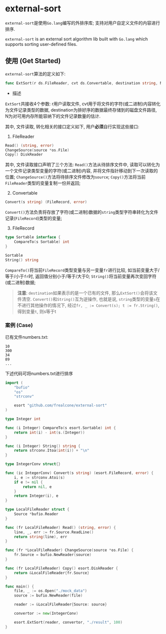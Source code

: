 # external-sort

`external-sort`是使用`Go.lang`编写的外排序库; 支持对用户自定义文件的内容进行排序.

`external-sort` is an external sort algorithm lib built with `Go.lang` which supports sorting user-defined files.

## 使用 (Get Started)

`external-sort`算法的定义如下:

```go
func ExtSort(r ds.FileReader, cvt ds.Convertable, destination string, N int) error
```

- 描述

`ExtSort`共接收4个参数: r用户读取文件, cvt用于将文件的字符(或二进制)内容转化为文件记录类型的数据, destination为排好序的数据最终存储到的磁盘文件路径, N为对可用内存所能容纳下的文件记录数量的估计.

其中, 文件读取, 转化相关的接口定义如下, 用户**必须**自行实现这些接口:

1. FileReader

```go
Read() (string, error)
ChangeSource(source *os.File)
Copy() DiskReader
```

其中, 文件读取接口声明了三个方法: `Read()`方法从待排序文件中, 读取可以转化为一个文件记录类型变量的字符(或二进制)内容, 并将文件指针移动到下一次读取的位置; `ChangeSource()`方法将待排序文件修改为`source`; `Copy()`方法将当前`FileReader`类型的变量复制一份并返回;

2. Convertable

```go
Convert(s string) (FileRecord, error)
```

`Convert()`方法负责将存放了字符(或二进制)数据的`string`类型字符串转化为文件记录(`FileRecord`)类型的变量;

3. FileRecord

```go
type Sortable interface {
	CompareTo(s Sortable) int
}
```

```go
Sortable
String() string
```

`CompareTo()`将当前`FileRecord`类型变量与另一变量`fr`进行比较, 如当前变量大于/等于/小于`fr`时, 返回值分别小于/等于/大于0; `String()`将当前变量再次变回字符(或二进制)数据;

> **注意**:
> `destination`如果表示的是一个已有的文件, 那么`ExtSort()`会将该文件清空.
> `Convert()`和`String()`互为逆操作, 也就是说, `string`类型的变量`s`在不进行其他操作的情况下, 经过`fr, _ := Convert(s); t := fr.String()`, 得到变量`t`, 则s等于t

### 案例 (Case)

已有文件numbers.txt:

```
10
300
34
89
...
```

下述代码可将numbers.txt进行排序

```go
import (
	"bufio"
	"os"
	"strconv"

	esort "github.com/frealcone/external-sort"
)

type Integer int

func (i Integer) CompareTo(s esort.Sortable) int {
	return int(i) - int(s.(Integer))
}

func (i Integer) String() string {
	return strconv.Itoa(int(i)) + "\n"
}

type IntegerConv struct{}

func (ic IntegerConv) Convert(s string) (esort.FileRecord, error) {
	i, e := strconv.Atoi(s)
	if e != nil {
		return nil, e
	}
	return Integer(i), e
}

type LocalFileReader struct {
	Source *bufio.Reader
}

func (fr LocalFileReader) Read() (string, error) {
	line, _, err := fr.Source.ReadLine()
	return string(line), err
}

func (fr *LocalFileReader) ChangeSource(source *os.File) {
	fr.Source = bufio.NewReader(source)
}

func (fr LocalFileReader) Copy() esort.DiskReader {
	return &LocalFileReader{fr.Source}
}

func main() {
	file, _ := os.Open("./mock_data")
	source := bufio.NewReader(file)

	reader := &LocalFileReader{Source: source}

	convertor := new(IntegerConv)

	esort.ExtSort(reader, convertor, "./result", 100)
}
```